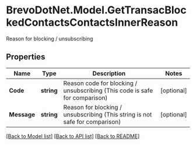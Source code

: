 # BrevoDotNet.Model.GetTransacBlockedContactsContactsInnerReason
Reason for blocking / unsubscribing

## Properties

Name | Type | Description | Notes
------------ | ------------- | ------------- | -------------
**Code** | **string** | Reason code for blocking / unsubscribing (This code is safe for comparison) | [optional] 
**Message** | **string** | Reason for blocking / unsubscribing (This string is not safe for comparison) | [optional] 

[[Back to Model list]](../../README.md#documentation-for-models) [[Back to API list]](../../README.md#documentation-for-api-endpoints) [[Back to README]](../../README.md)

